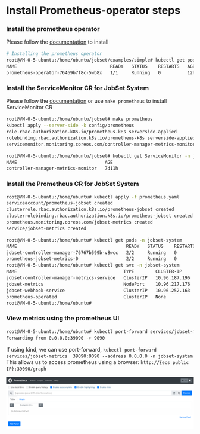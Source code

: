 # Install Prometheus-operator steps 

### Install the prometheus operator

Please follow the [documentation](https://github.com/prometheus-operator/prometheus-operator/blob/main/Documentation/user-guides/getting-started.md) to install 

```bash
# Installing the prometheus operator
root@VM-0-5-ubuntu:/home/ubuntu/jobset/examples/simple# kubectl get pods
NAME                                   READY   STATUS    RESTARTS   AGE
prometheus-operator-76469b7f8c-5wb8x   1/1     Running   0          12h
```

### Install the ServiceMonitor CR for JobSet System
  
Please follow the [documentation](https://jobset.sigs.k8s.io/docs/installation/#optional-add-metrics-scraping-for-prometheus-operator) or use `make prometheus` to install ServiceMonitor CR 

```bash
root@VM-0-5-ubuntu:/home/ubuntu/jobset# make prometheus
kubectl apply --server-side -k config/prometheus
role.rbac.authorization.k8s.io/prometheus-k8s serverside-applied
rolebinding.rbac.authorization.k8s.io/prometheus-k8s serverside-applied
servicemonitor.monitoring.coreos.com/controller-manager-metrics-monitor serverside-applied
```

```bash
root@VM-0-5-ubuntu:/home/ubuntu/jobset# kubectl get ServiceMonitor -n jobset-system
NAME                                 AGE
controller-manager-metrics-monitor   7d11h
```

### Install the Prometheus CR for JobSet System

```bash
root@VM-0-5-ubuntu:/home/ubuntu# kubectl apply -f prometheus.yaml
serviceaccount/prometheus-jobset created
clusterrole.rbac.authorization.k8s.io/prometheus-jobset created
clusterrolebinding.rbac.authorization.k8s.io/prometheus-jobset created
prometheus.monitoring.coreos.com/jobset-metrics created
service/jobset-metrics created
```

```bash
root@VM-0-5-ubuntu:/home/ubuntu# kubectl get pods -n jobset-system
NAME                                         READY   STATUS    RESTARTS   AGE
jobset-controller-manager-76767b599b-v8wcc   2/2     Running   0          6d22h
prometheus-jobset-metrics-0                  2/2     Running   0          17s
root@VM-0-5-ubuntu:/home/ubuntu# kubectl get svc -n jobset-system
NAME                                        TYPE        CLUSTER-IP      EXTERNAL-IP   PORT(S)          AGE
jobset-controller-manager-metrics-service   ClusterIP   10.96.187.196   <none>        8443/TCP         7d11h
jobset-metrics                              NodePort    10.96.217.176   <none>        9090:30900/TCP   28s
jobset-webhook-service                      ClusterIP   10.96.252.163   <none>        443/TCP          7d11h
prometheus-operated                         ClusterIP   None            <none>        9090/TCP         28s
root@VM-0-5-ubuntu:/home/ubuntu#
```

### View metrics using the prometheus UI

```bash
root@VM-0-5-ubuntu:/home/ubuntu# kubectl port-forward services/jobset-metrics  39090:9090 --address 0.0.0.0 -n jobset-system
Forwarding from 0.0.0.0:39090 -> 9090
```

If using kind, we can use port-forward, `kubectl port-forward services/jobset-metrics  39090:9090 --address 0.0.0.0 -n jobset-system`
This allows us to access prometheus using a browser: `http://{ecs public IP}:39090/graph`

![prometheus](./prometheus.png?raw=true)
